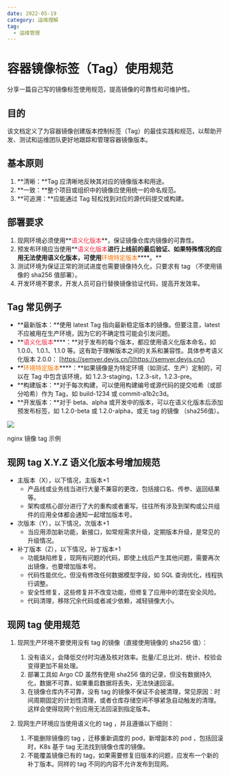 ```yaml
---
date: 2022-05-19
category: 运维理解
tag:
  - 运维管理
---
```


# 容器镜像标签（Tag）使用规范

分享一篇自己写的镜像标签使用规范，提高镜像的可靠性和可维护性。

<!-- more -->

## 目的
该文档定义了为容器镜像创建版本控制标签（Tag）的最佳实践和规范，以帮助开发、测试和运维团队更好地跟踪和管理容器镜像版本。

## 基本原则
1. **清晰：**Tag 应清晰地反映其对应的镜像版本和用途。
2. **一致：**整个项目或组织中的镜像应使用统一的命名规范。
3. **可追溯：**应能通过 Tag 轻松找到对应的源代码提交或构建。

## 部署要求
1. 现网环境必须使用**<font style="color:#DF2A3F;">语义化版本</font>**，保证镜像仓库内镜像的可靠性。
2. 预发布环境应当使用**<font style="color:#DF2A3F;">语义化版本</font>**进行上线前的最后验证、如果特殊情况的应用无法使用语义化版本，可使用**<font style="color:#ED740C;">环境特定版本</font>****。**
3. 测试环境为保证正常的测试进度也需要镜像持久化，只要求有 tag （不使用镜像的 sha256 值部署）。
4. 开发环境不要求，开发人员可自行替换镜像验证代码，提高开发效率。

## Tag 常见例子
+ **最新版本：**使用 latest Tag 指向最新稳定版本的镜像。但要注意，latest 不应被用在生产环境，因为它的不确定性可能会引发问题。
+ **<font style="color:#DF2A3F;">语义化版本</font>****：**对于发布的每个版本，都应使用语义化版本命名，如 1.0.0、1.0.1、1.1.0 等。这有助于理解版本之间的关系和兼容性。具体参考语义化版本 2.0.0： [https://semver.devjs.cn/](https://semver.devjs.cn/)
+ **<font style="color:#ED740C;">环境特定版本</font>****：**如果镜像是为特定环境（如测试、生产）定制的，可以在 Tag 中包含该环境，如 1.2.3-staging，1.2.3-sit，1.2.3-pre。
+ **构建版本：**对于每次构建，可以使用构建编号或源代码的提交哈希（或部分哈希）作为 Tag，如 build-1234 或 commit-a1b2c3d。
+ **开发版本：**对于 beta、alpha 或开发中的版本，可以在语义化版本后添加预发布标签，如 1.2.0-beta 或 1.2.0-alpha，或无 tag 的镜像 （sha256值）。



![](https://cdn.nlark.com/yuque/0/2023/png/10370900/1684978358009-75d8cf12-a1ad-43b8-b0a6-2027d26cec43.png)

nginx 镜像 tag 示例

## 现网 tag X.Y.Z 语义化版本号增加规范
+ 主版本（X），以下情况，主版本+1
    - 产品线或业务线当进行大量不兼容的更改，包括接口名、传参、返回结果等。
    - 架构或核心部分进行了大的重构或者重写。往往所有涉及到架构或公共组件的应用全体都会通知一起增加版本号。
+ 次版本（Y），以下情况，次版本+1
    - 当应用添加新功能，新接口，如常规需求升级，定期版本升级，是常见的升级情况。
+ 补丁版本（Z），以下情况，补丁版本+1
    - 功能缺陷修复，现网有问题的代码，即使上线后产生其他问题，需要再次出镜像，也要增加版本号。
    - 代码性能优化，但没有修改任何数据模型字段，如 SQL 查询优化，线程执行调整。
    - 安全性修复，这些修复并不改变功能，但修复了应用中的潜在安全风险。
    - 代码清理，移除冗余代码或者减少依赖，减轻镜像大小。

## 现网 tag 使用规范
1. 现网生产环境不要使用没有 tag 的镜像（直接使用镜像的 sha256 值）：
    1. 没有语义，会降低交付时沟通及核对效率。批量/汇总比对、统计、校验会变得更加不易处理。
    2. 部署工具如 Argo CD 虽然有使用 sha256 值的记录，但没有数据持久化，数据不可靠，如果重启数据将丢失，无法快速回滚。
    3. 在镜像仓库内不可靠，没有 tag 的镜像不保证不会被清理，常见原因：时间周期固定的计划性清理，或者仓库存储空间不够紧急自动触发的清理。这样会使得现网个别应用无法回滚到指定版本。



2. 现网生产环境应当使用语义化的 tag ，并且遵循以下细则：
    1. 不能删除镜像的 tag ，迁移重新调度的 pod，新增副本的 pod ，包括回滚时，K8s 基于 tag 无法找到镜像仓库的镜像。
    2. 不能覆盖镜像已有的 tag，如果需要修复旧版本的问题，应发布一个新的补丁版本。同样的 tag 不同的内容不允许发布到现网。




